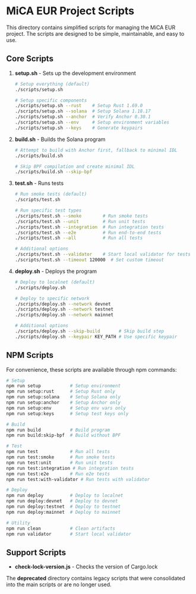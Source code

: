 # MiCA EUR Project Scripts

This directory contains simplified scripts for managing the MiCA EUR project. The scripts are designed to be simple, maintainable, and easy to use.

## Core Scripts

1. **setup.sh** - Sets up the development environment
   ```bash
   # Setup everything (default)
   ./scripts/setup.sh
   
   # Setup specific components
   ./scripts/setup.sh --rust    # Setup Rust 1.69.0
   ./scripts/setup.sh --solana  # Setup Solana 1.18.17
   ./scripts/setup.sh --anchor  # Verify Anchor 0.30.1
   ./scripts/setup.sh --env     # Setup environment variables
   ./scripts/setup.sh --keys    # Generate keypairs
   ```

2. **build.sh** - Builds the Solana program
   ```bash
   # Attempt to build with Anchor first, fallback to minimal IDL
   ./scripts/build.sh
   
   # Skip BPF compilation and create minimal IDL
   ./scripts/build.sh --skip-bpf
   ```

3. **test.sh** - Runs tests
   ```bash
   # Run smoke tests (default)
   ./scripts/test.sh
   
   # Run specific test types
   ./scripts/test.sh --smoke        # Run smoke tests
   ./scripts/test.sh --unit         # Run unit tests
   ./scripts/test.sh --integration  # Run integration tests
   ./scripts/test.sh --e2e          # Run end-to-end tests
   ./scripts/test.sh --all          # Run all tests
   
   # Additional options
   ./scripts/test.sh --validator    # Start local validator for tests
   ./scripts/test.sh --timeout 120000  # Set custom timeout
   ```

4. **deploy.sh** - Deploys the program
   ```bash
   # Deploy to localnet (default)
   ./scripts/deploy.sh
   
   # Deploy to specific network
   ./scripts/deploy.sh --network devnet
   ./scripts/deploy.sh --network testnet
   ./scripts/deploy.sh --network mainnet
   
   # Additional options
   ./scripts/deploy.sh --skip-build       # Skip build step
   ./scripts/deploy.sh --keypair KEY_PATH # Use specific keypair
   ```

## NPM Scripts

For convenience, these scripts are available through npm commands:

```bash
# Setup
npm run setup           # Setup environment
npm run setup:rust      # Setup Rust only
npm run setup:solana    # Setup Solana only
npm run setup:anchor    # Setup Anchor only
npm run setup:env       # Setup env vars only
npm run setup:keys      # Setup test keys only

# Build
npm run build           # Build program
npm run build:skip-bpf  # Build without BPF

# Test
npm run test            # Run all tests
npm run test:smoke      # Run smoke tests
npm run test:unit       # Run unit tests
npm run test:integration # Run integration tests
npm run test:e2e        # Run e2e tests
npm run test:with-validator # Run tests with validator

# Deploy
npm run deploy          # Deploy to localnet
npm run deploy:devnet   # Deploy to devnet
npm run deploy:testnet  # Deploy to testnet
npm run deploy:mainnet  # Deploy to mainnet

# Utility
npm run clean           # Clean artifacts
npm run validator       # Start local validator
```

## Support Scripts

- **check-lock-version.js** - Checks the version of Cargo.lock

The **deprecated** directory contains legacy scripts that were consolidated into the main scripts or are no longer used. 